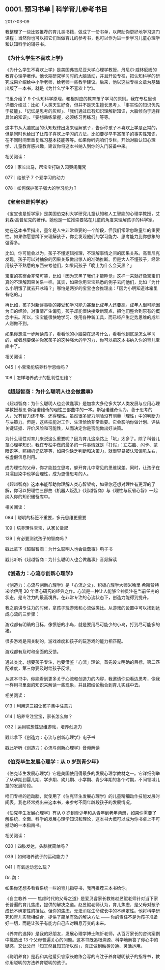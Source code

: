## 0001. 预习书单 | 科学育儿参考书目

2017-03-09

我整理了一些比较推荐的育儿类书籍，做成了一份书单，以帮助你更好地学习这门课程；当然你也可以把它们当做育儿的参考书，也可以作为进一步学习儿童心理学和认知科学的辅导书。

### 《为什么学生不喜欢上学》

《为什么学生不喜欢上学》是美国弗吉尼亚大学心理学教授，丹尼尔·威林厄姆的教育心理学著作。他长期研究学习时的大脑活动，并且开设专栏，把认知科学的研究成果介绍给中小学老师，给老师一些教学建议。后来，他以这些专栏文章为基础出版了一本书，就是《为什么学生不喜欢上学》。

书里介绍了 9 个认知科学原理，和相对应的教育孩子学习的原则。我在专栏里也详细介绍过：比如「人类天生好奇，但并不是天生擅长思考」、「事实性的知识优先于技能」、「记忆是思考的灰烬」、「我们通过已有知识理解新知识，大脑倾向于选择具体的知识」、「要想熟练掌握，必须练习再练习」等等。

这本书从大脑底层的认知规律出发来理解孩子，告诉你孩子不喜欢上学是正常的，但是同时也给出了让孩子喜欢上学习的方法，比如要尽早丰富孩子的事实性知识，在不同时间里重复练习基本技能等等。如果你听完咱们专栏，开始对脑认知心理学、儿童教育感兴趣，建议你将这本书纳入到你的入门装备中来。

相关阅读：

059｜家长出马，帮宝宝打破入园哭闹魔咒

077｜给孩子 7 个爱学习的动力

078｜如何保护孩子强大的学习能力？

### 《宝宝也是哲学家》

《宝宝也是哲学家》是美国伯克利大学研究儿童认知和人工智能的心理学教授，艾莉森·高普尼克的著作。她也是一位推崇要站在儿童的角度来理解孩子的科学家。

她在这本书里指出，童年是人生非常重要的一个阶段，但我们常常忽略童年的重要性。如果你愿意蹲下来理解孩子，你会发现他们的学习能力、思考能力比你想象的强得多。

比如，你可能会以为，孩子不懂逻辑推理，不理解事情之间的因果关系。高普尼克发现，孩子可以对抽象的因果关系做出惊人的准确推断。但是大人不懂孩子，经常用孩子不熟悉的东西来考他们，如果问孩子「晚上为什么会天黑？」

宝宝的答案会非常可笑，比如「因为天黑了我们才能睡觉」这样一来就好像宝宝们真的不理解因果关系一样。其实，如果你用宝宝熟悉的例子去问他们，比如「为什么小明饿了就去开冰箱？」哪怕是两岁的宝宝也会推理出：「因为小明知道冰箱里有吃的。」

再比如，孩子对新鲜事物的接受和学习能力甚至比成年人还要高。成年人很可能因为旧的经验，对事情产生偏见，孩子却能很快接受新观点，把他们整合到原有的概念中去。所以，宝宝能很快地学习、使用各种新工具，而已经产生定势思维的成年人则做不到。

如果你想进一步解读孩子，看看他的小脑袋在思考什么，看看他到底是怎么学习的，或者想要保护你家孩子的这种强大的学习力，你可以把这本书纳入你的育儿宝库中了。

相关阅读：

045｜小宝宝能培养科学思维吗？

108｜怎样培养孩子的批判性思维？

### 《超越智商：为什么聪明人也会做蠢事》

《超越智商：为什么聪明人也会做蠢事》是加拿大多伦多大学人类发展与应用心理学教授基思·斯坦诺维奇的理性三部曲中的一本。斯坦诺维奇认为，善于思考的人，光有智力还不够，还得理性。虽然很多智力测验没有测量「理性」中的判断力与决策力。但是，这些技能对工作、生活恰恰非常重要。它会影响你做计划、评估关键证据、评价风险和可能性，从而决定你是否能做出好决策。

为什么理性对育儿来说这么重要呢？因为育儿这条路上「坑」太多了。除了科普儿童心理学知识，我在专栏中做的最多的一件事情就是「打假」：左右脑、闪卡、蒙眼识字、照相机记忆等等，如果你缺乏判断和决策力，就很容易被认知偏见左右，被虚假信息利用。

成为理性的父母，你才能独立思考，躲开育儿中常见的思维误差。同时，让孩子在耳濡目染中也学会理性，成为更懂思考的人。

《超越智商》这本书能帮助你理解人类心智架构，如果你还想对理性有更深的了解，你可以把理性三部曲《机器人叛乱》《超越智商》与《理性与反省心智》一起纳入你的知识储备库中。

相关阅读：

084｜聪明的标签不重要，多元思维更重要

109｜培养理性宝宝，从家长做起

139｜有必要测试孩子的智商吗？

戳此拿下《超越智商：为什么聪明人也会做蠢事》电子书

戳此听听《超越智商：为什么聪明人也会做蠢事》音频解读

### 《创造力：心流与创新心理学》

《创造力：心流与创新心理学》是「心流之父」、积极心理学大师米哈里·希斯赞特米哈伊用 30 年潜心研究的经典之作。心流是一种让人能够全神贯注在当前任务的状态，是专注力的最高境界。在非常专注的心流状态下，创造力能得到提升。

我之前讲专注力的时候，拿孩子玩游戏和心流做类比。从游戏的设置中可以找到达成心流的三步骤：

游戏都有明确的目标，像愤怒的小鸟，就是要用尽可能少的小鸟，打到尽可能多的猪。

很多游戏是闯关制的，游戏难度和孩子的玩游戏的能力相匹配。

游戏都有及时和全面的反馈。

通过类比，想要孩子专注，也要借鉴「心流」理论，首先设立明确的目标，第二匹配难度，第三你要及时给孩子反馈。

从这本书中，你能看到更多关于心流和创造力的内容，我邀请你边看边思考，像我一样用书里面的知识来解读一些现象，并且把结论融合到育儿实践中去。

相关阅读：

013｜利用这三招让孩子集中注意力

014｜培养专注宝宝，家长怎么做？

032｜运用联想性思维游戏，培养创造力

戳此拿下《创造力：心流与创新心理学》电子书

戳此听听《创造力：心流与创新心理学》音频解读

### 《伯克毕生发展心理学：从 0 岁到青少年》

《伯克毕生发展心理学》它是美国使用得最多的发展心理学教材之一。它详细例举了从孕期到婴儿期、学步期、幼儿期、小学期、青少年期的各个时期，不同领域儿童的发展阶段。

咱们专栏的运动脑，就使用了《伯克毕生发展心理学》的儿童精细动作技能发展时间表。我也经常找出来这本书，来参考不同年龄段孩子的发展情况。

《伯克毕生发展心理学》有从 0 岁到青少年和从青年到老年两册，如果你需要了解系统、全面、科学的发展心理学知识和理论，这本书大概可以成为你书桌上不可撼动的一本指南书。

相关阅读：

020｜四肢发达，头脑就简单吗？

039｜如何培养孩子的运动能力？

041｜有氧运动怎么玩？

Dr. 魏：

如果你还想多看看系统一些的育儿指导书，我再推荐三本书给你。

《自主教养 —— 焦虑时代的父母之道》是爱贝睿家长教练赵昱鲲老师针对当下家长普遍的育儿焦虑，提供的解决之道。赵昱鲲老师认为，育儿焦虑，是父母对孩子成长不确定性的担忧。但你的焦虑，无法消除生命成长中的不确定性。他将科学研究和育儿实际相结合，提供了简单有效的解决方法 —— 你的责任不是为孩子准备好一切，而是让孩子有能力自己应对瞬息万变的未来。

《养育的选择》是我的好朋友，发展心理学博士陈忻老师，从百万家长的咨询案例中挑选出 13 个父母普遍关心的问题。这本书既追根溯源、科学地解答了你心中的疑惑，又让父母「知其然且知其所以然」，真正做到触类旁通、灵活运用。

《聪明养育》是我和其他爱贝睿家长教练合写的专注于养育聪明孩子的指导书，教你用聪明的方法养育聪明的孩子。